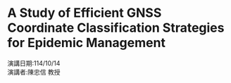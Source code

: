 # A Study of Efficient GNSS Coordinate Classification Strategies for Epidemic Management
演講日期:114/10/14\
演講者:陳忠信 教授
